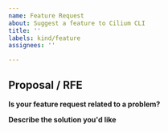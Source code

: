 ```yaml
---
name: Feature Request
about: Suggest a feature to Cilium CLI
title: ''
labels: kind/feature
assignees: ''

---
```


<!--

If you have usage questions, please try the [slack
channel](http://cilium.io/slack) and see the [FAQ](https://goo.gl/qG2YmU)
first.

Choose either "Proposal" or "Bug report"

-->

## Proposal / RFE

**Is your feature request related to a problem?**

**Describe the solution you'd like**
